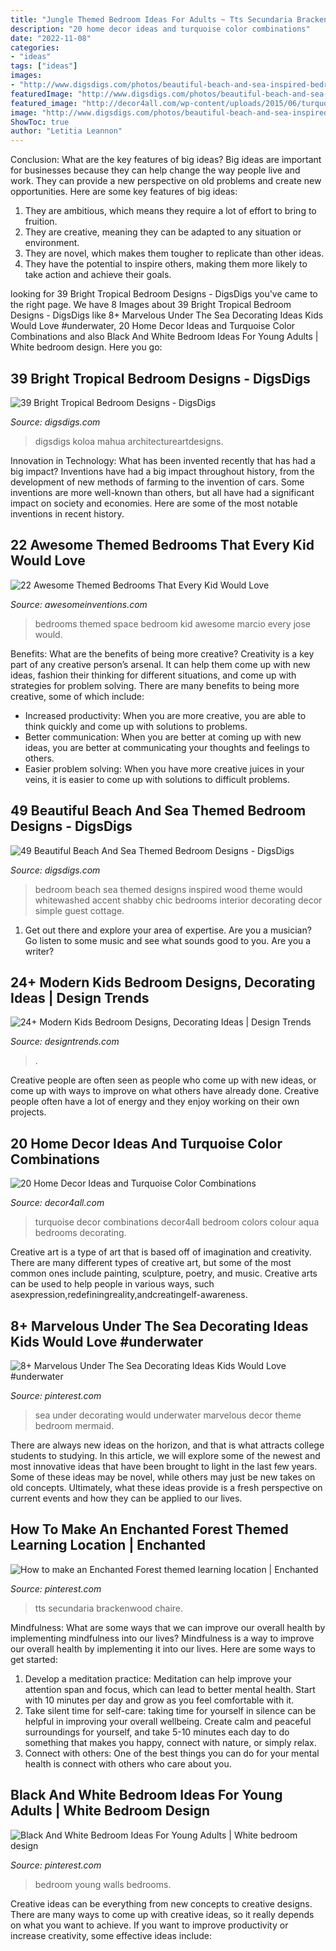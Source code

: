 ```yaml
---
title: "Jungle Themed Bedroom Ideas For Adults ~ Tts Secundaria Brackenwood Chaire"
description: "20 home decor ideas and turquoise color combinations"
date: "2022-11-08"
categories:
- "ideas"
tags: ["ideas"]
images:
- "http://www.digsdigs.com/photos/beautiful-beach-and-sea-inspired-bedroom-designs-12-554x738.jpg"
featuredImage: "http://www.digsdigs.com/photos/beautiful-beach-and-sea-inspired-bedroom-designs-12-554x738.jpg"
featured_image: "http://decor4all.com/wp-content/uploads/2015/06/turquoise-colors-room-decorating-ideas-10.jpg"
image: "http://www.digsdigs.com/photos/beautiful-beach-and-sea-inspired-bedroom-designs-12-554x738.jpg"
ShowToc: true
author: "Letitia Leannon"
---
```



Conclusion: What are the key features of big ideas?
Big ideas are important for businesses because they can help change the way people live and work. They can provide a new perspective on old problems and create new opportunities. Here are some key features of big ideas: 
1. They are ambitious, which means they require a lot of effort to bring to fruition. 
2. They are creative, meaning they can be adapted to any situation or environment. 
3. They are novel, which makes them tougher to replicate than other ideas. 
4. They have the potential to inspire others, making them more likely to take action and achieve their goals.

	

		
looking for 39 Bright Tropical Bedroom Designs - DigsDigs you've came to the right page. We have 8 Images about 39 Bright Tropical Bedroom Designs - DigsDigs like 8+ Marvelous Under The Sea Decorating Ideas Kids Would Love #underwater, 20 Home Decor Ideas and Turquoise Color Combinations and also Black And White Bedroom Ideas For Young Adults | White bedroom design. Here you go:
		
    
## 39 Bright Tropical Bedroom Designs - DigsDigs

<img loading=lazy src="https://www.digsdigs.com/photos/bright-tropical-bedroom-designs-34-554x367.jpg" onerror="this.onerror=null;this.src='https://tse4.mm.bing.net/th?id=OIP.HiGf8dn7fQ5l3jZmhNGDMwHaE6&amp;pid=15.1';" alt="39 Bright Tropical Bedroom Designs - DigsDigs">

_Source: digsdigs.com_

>digsdigs koloa mahua architectureartdesigns. 

	

Innovation in Technology: What has been invented recently that has had a big impact?
Inventions have had a big impact throughout history, from the development of new methods of farming to the invention of cars. Some inventions are more well-known than others, but all have had a significant impact on society and economies. Here are some of the most notable inventions in recent history.

    
## 22 Awesome Themed Bedrooms That Every Kid Would Love

<img loading=lazy src="https://www.awesomeinventions.com/wp-content/uploads/2014/12/space-bedroom.jpg" onerror="this.onerror=null;this.src='https://tse2.mm.bing.net/th?id=OIP.xepJwpyuUZ9kyC3-sJ6HXQHaLI&amp;pid=15.1';" alt="22 Awesome Themed Bedrooms That Every Kid Would Love">

_Source: awesomeinventions.com_

>bedrooms themed space bedroom kid awesome marcio every jose would. 

	

Benefits: What are the benefits of being more creative?
Creativity is a key part of any creative person’s arsenal. It can help them come up with new ideas, fashion their thinking for different situations, and come up with strategies for problem solving. There are many benefits to being more creative, some of which include: 
- Increased productivity: When you are more creative, you are able to think quickly and come up with solutions to problems.
- Better communication: When you are better at coming up with new ideas, you are better at communicating your thoughts and feelings to others.
- Easier problem solving: When you have more creative juices in your veins, it is easier to come up with solutions to difficult problems.

    
## 49 Beautiful Beach And Sea Themed Bedroom Designs - DigsDigs

<img loading=lazy src="http://www.digsdigs.com/photos/beautiful-beach-and-sea-inspired-bedroom-designs-12-554x738.jpg" onerror="this.onerror=null;this.src='https://tse1.mm.bing.net/th?id=OIP.tVuyKkrW9oEC-y-T4HPUAQHaJ3&amp;pid=15.1';" alt="49 Beautiful Beach And Sea Themed Bedroom Designs - DigsDigs">

_Source: digsdigs.com_

>bedroom beach sea themed designs inspired wood theme would whitewashed accent shabby chic bedrooms interior decorating decor simple guest cottage. 

	

1. Get out there and explore your area of expertise. Are you a musician? Go listen to some music and see what sounds good to you. Are you a writer?

    
## 24+ Modern Kids Bedroom Designs, Decorating Ideas | Design Trends

<img loading=lazy src="https://images.designtrends.com/wp-content/uploads/2016/03/24112732/Stylish-Children-Bedroom-Ideas.jpg" onerror="this.onerror=null;this.src='https://tse1.mm.bing.net/th?id=OIP.QQTy7DRXZwVNWEmS09r-rgHaEo&amp;pid=15.1';" alt="24+ Modern Kids Bedroom Designs, Decorating Ideas | Design Trends">

_Source: designtrends.com_

>. 

	

Creative people are often seen as people who come up with new ideas, or come up with ways to improve on what others have already done. Creative people often have a lot of energy and they enjoy working on their own projects.

    
## 20 Home Decor Ideas And Turquoise Color Combinations

<img loading=lazy src="http://decor4all.com/wp-content/uploads/2015/06/turquoise-colors-room-decorating-ideas-10.jpg" onerror="this.onerror=null;this.src='https://tse3.mm.bing.net/th?id=OIP.WL2hB5o_TahB5LRZ-93JCAHaKI&amp;pid=15.1';" alt="20 Home Decor Ideas and Turquoise Color Combinations">

_Source: decor4all.com_

>turquoise decor combinations decor4all bedroom colors colour aqua bedrooms decorating. 

	

Creative art is a type of art that is based off of imagination and creativity. There are many different types of creative art, but some of the most common ones include painting, sculpture, poetry, and music. Creative arts can be used to help people in various ways, such asexpression,redefiningreality,andcreatingelf-awareness.

    
## 8+ Marvelous Under The Sea Decorating Ideas Kids Would Love #underwater

<img loading=lazy src="https://i.pinimg.com/736x/7c/4a/43/7c4a4304e5ae5f7238ca4296d5e8a276.jpg" onerror="this.onerror=null;this.src='https://tse4.mm.bing.net/th?id=OIP.YGOUgQ3CAFQqCY-4Fy8XjwHaJ3&amp;pid=15.1';" alt="8+ Marvelous Under The Sea Decorating Ideas Kids Would Love #underwater">

_Source: pinterest.com_

>sea under decorating would underwater marvelous decor theme bedroom mermaid. 

	

There are always new ideas on the horizon, and that is what attracts college students to studying. In this article, we will explore some of the newest and most innovative ideas that have been brought to light in the last few years. Some of these ideas may be novel, while others may just be new takes on old concepts. Ultimately, what these ideas provide is a fresh perspective on current events and how they can be applied to our lives.

    
## How To Make An Enchanted Forest Themed Learning Location | Enchanted

<img loading=lazy src="https://i.pinimg.com/736x/3c/b5/57/3cb5571a48218675c3b3c43c7140f1b3.jpg" onerror="this.onerror=null;this.src='https://tse2.mm.bing.net/th?id=OIP.s57xK-GFV1dl_2Uwd3kqrAHaHa&amp;pid=15.1';" alt="How to make an Enchanted Forest themed learning location | Enchanted">

_Source: pinterest.com_

>tts secundaria brackenwood chaire. 

	

Mindfulness: What are some ways that we can improve our overall health by implementing mindfulness into our lives?
Mindfulness is a way to improve our overall health by implementing it into our lives. Here are some ways to get started: 
1. Develop a meditation practice: Meditation can help improve your attention span and focus, which can lead to better mental health. Start with 10 minutes per day and grow as you feel comfortable with it. 
2. Take silent time for self-care: taking time for yourself in silence can be helpful in improving your overall wellbeing. Create calm and peaceful surroundings for yourself, and take 5-10 minutes each day to do something that makes you happy, connect with nature, or simply relax. 
3. Connect with others: One of the best things you can do for your mental health is connect with others who care about you.

    
## Black And White Bedroom Ideas For Young Adults | White Bedroom Design

<img loading=lazy src="https://i.pinimg.com/736x/94/e8/2e/94e82e0a08d2349c089dd4b70228dee9--black-walls-black-accent-walls.jpg" onerror="this.onerror=null;this.src='https://tse3.mm.bing.net/th?id=OIP.x0eRgNMGYevnK_HgOYzwOQHaFj&amp;pid=15.1';" alt="Black And White Bedroom Ideas For Young Adults | White bedroom design">

_Source: pinterest.com_

>bedroom young walls bedrooms. 

	

Creative ideas can be everything from new concepts to creative designs. There are many ways to come up with creative ideas, so it really depends on what you want to achieve. If you want to improve productivity or increase creativity, some effective ideas include:

